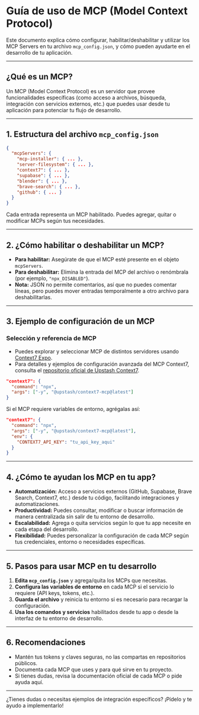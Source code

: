 # Guía de uso de MCP (Model Context Protocol)

Este documento explica cómo configurar, habilitar/deshabilitar y utilizar los MCP Servers en tu archivo `mcp_config.json`, y cómo pueden ayudarte en el desarrollo de tu aplicación.

---

## ¿Qué es un MCP?
Un MCP (Model Context Protocol) es un servidor que provee funcionalidades específicas (como acceso a archivos, búsqueda, integración con servicios externos, etc.) que puedes usar desde tu aplicación para potenciar tu flujo de desarrollo.

---

## 1. Estructura del archivo `mcp_config.json`

```json
{
  "mcpServers": {
    "mcp-installer": { ... },
    "server-filesystem": { ... },
    "context7": { ... },
    "supabase": { ... },
    "blender": { ... },
    "brave-search": { ... },
    "github": { ... }
  }
}
```
Cada entrada representa un MCP habilitado. Puedes agregar, quitar o modificar MCPs según tus necesidades.

---

## 2. ¿Cómo habilitar o deshabilitar un MCP?
- **Para habilitar:** Asegúrate de que el MCP esté presente en el objeto `mcpServers`.
- **Para deshabilitar:** Elimina la entrada del MCP del archivo o renómbrala (por ejemplo, `"npx_DISABLED"`).
- **Nota:** JSON no permite comentarios, así que no puedes comentar líneas, pero puedes mover entradas temporalmente a otro archivo para deshabilitarlas.

---

## 3. Ejemplo de configuración de un MCP

### Selección y referencia de MCP
- Puedes explorar y seleccionar MCP de distintos servidores usando [Context7 Expo](https://context7.com/expo/expo).
- Para detalles y ejemplos de configuración avanzada del MCP Context7, consulta el [repositorio oficial de Upstash Context7](https://github.com/upstash/context7).

```json
"context7": {
  "command": "npx",
  "args": ["-y", "@upstash/context7-mcp@latest"]
}
```
Si el MCP requiere variables de entorno, agrégalas así:
```json
"context7": {
  "command": "npx",
  "args": ["-y", "@upstash/context7-mcp@latest"],
  "env": {
    "CONTEXT7_API_KEY": "tu_api_key_aqui"
  }
}
```

---

## 4. ¿Cómo te ayudan los MCP en tu app?
- **Automatización:** Acceso a servicios externos (GitHub, Supabase, Brave Search, Context7, etc.) desde tu código, facilitando integraciones y automatizaciones.
- **Productividad:** Puedes consultar, modificar o buscar información de manera centralizada sin salir de tu entorno de desarrollo.
- **Escalabilidad:** Agrega o quita servicios según lo que tu app necesite en cada etapa del desarrollo.
- **Flexibilidad:** Puedes personalizar la configuración de cada MCP según tus credenciales, entorno o necesidades específicas.

---

## 5. Pasos para usar MCP en tu desarrollo
1. **Edita `mcp_config.json`** y agrega/quita los MCPs que necesitas.
2. **Configura las variables de entorno** en cada MCP si el servicio lo requiere (API keys, tokens, etc.).
3. **Guarda el archivo** y reinicia tu entorno si es necesario para recargar la configuración.
4. **Usa los comandos y servicios** habilitados desde tu app o desde la interfaz de tu entorno de desarrollo.

---

## 6. Recomendaciones
- Mantén tus tokens y claves seguras, no las compartas en repositorios públicos.
- Documenta cada MCP que uses y para qué sirve en tu proyecto.
- Si tienes dudas, revisa la documentación oficial de cada MCP o pide ayuda aquí.

---

¿Tienes dudas o necesitas ejemplos de integración específicos? ¡Pídelo y te ayudo a implementarlo!
